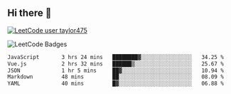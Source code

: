 ## Hi there 👋

[![LeetCode user taylor475](https://img.shields.io/badge/dynamic/json?style=for-the-badge&labelColor=black&color=%23ffa116&label=Solved&query=solvedOverTotal&url=https%3A%2F%2Fleetcode-badge.vercel.app%2Fapi%2Fusers%2Ftaylor475&logo=leetcode&logoColor=yellow)](https://leetcode.com/taylor475/)

<img src="https://leetcode-badge-showcase.vercel.app/api?username=taylor475" alt="LeetCode Badges" />

<!--START_SECTION:waka-->

```txt
JavaScript       3 hrs 24 mins   ████████▓░░░░░░░░░░░░░░░░   34.25 %
Vue.js           2 hrs 32 mins   ██████▒░░░░░░░░░░░░░░░░░░   25.67 %
JSON             1 hr 5 mins     ██▓░░░░░░░░░░░░░░░░░░░░░░   10.94 %
Markdown         48 mins         ██░░░░░░░░░░░░░░░░░░░░░░░   08.09 %
YAML             40 mins         █▓░░░░░░░░░░░░░░░░░░░░░░░   06.88 %
```

<!--END_SECTION:waka-->

<!--
**taylor475/taylor475** is a _special_ repository because its `README.md` (this file) appears on your GitHub profile.
